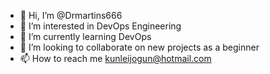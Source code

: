 - 👋 Hi, I’m @Drmartins666
- 👀 I’m interested in DevOps Engineering
- 🌱 I’m currently learning DevOps
- 💞️ I’m looking to collaborate on new projects as a beginner 
- 📫 How to reach me kunleijogun@hotmail.com

<!---
Drmartins666/Drmartins666 is a ✨ special ✨ repository because its `README.md` (this file) appears on your GitHub profile.
You can click the Preview link to take a look at your changes.
--->
